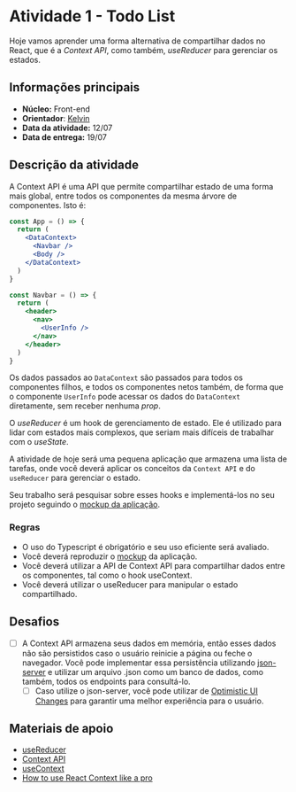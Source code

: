 # Atividade 1 - Todo List

Hoje vamos aprender uma forma alternativa de compartilhar dados no React, que é a _Context API_, como também, _useReducer_ para gerenciar os estados.

## Informações principais

- **Núcleo:** Front-end
- **Orientador**: [Kelvin](@KelvinSouza258)
- **Data da atividade:** 12/07
- **Data de entrega:** 19/07

## Descrição da atividade

A Context API é uma API que permite compartilhar estado de uma forma mais global, entre todos os componentes da mesma árvore de componentes. Isto é:

```jsx
const App = () => {
  return (
    <DataContext>
      <Navbar />
      <Body />
    </DataContext>
  )
}

const Navbar = () => {
  return (
    <header>
      <nav>
        <UserInfo />
      </nav>
    </header>
  )
}
```

Os dados passados ao `DataContext` são passados para todos os componentes filhos, e todos os componentes netos também, de forma que o componente `UserInfo` pode acessar os dados do `DataContext` diretamente, sem receber nenhuma _prop_.

O _useReducer_ é um hook de gerenciamento de estado. Ele é utilizado para lidar com estados mais complexos, que seriam mais difíceis de trabalhar com o _useState_.

A atividade de hoje será uma pequena aplicação que armazena uma lista de tarefas, onde você deverá aplicar os conceitos da `Context API` e do `useReducer` para gerenciar o estado.

Seu trabalho será pesquisar sobre esses hooks e implementá-los no seu projeto seguindo o [mockup da aplicação](https://www.figma.com/file/fBQjkAtJOKuNXej61klLMl/Todo-list?node-id=0%3A1).

### Regras

- O uso do Typescript é obrigatório e seu uso eficiente será avaliado.
- Você deverá reproduzir o [mockup](https://www.figma.com/file/fBQjkAtJOKuNXej61klLMl/Todo-list?node-id=0%3A1) da aplicação.
- Você deverá utilizar a API de Context API para compartilhar dados entre os componentes, tal como o hook useContext.
- Você deverá utilizar o useReducer para manipular o estado compartilhado.

## Desafios

- [ ] A Context API armazena seus dados em memória, então esses dados não são persistidos caso o usuário reinicie a página ou feche o navegador. Você pode implementar essa persistência utilizando [json-server](https://github.com/typicode/json-server) e utilizar um arquivo .json como um banco de dados, como também, todos os endpoints para consultá-lo.
  - [ ] Caso utilize o json-server, você pode utilizar de [Optimistic UI Changes](https://medium.com/distant-horizons/using-optimistic-ui-to-delight-your-users-ac819a81d59a) para garantir uma melhor experiência para o usuário.

## Materiais de apoio

- [useReducer](https://reactjs.org/docs/hooks-reference.html#usereducer)
- [Context API](https://reactjs.org/docs/context.html)
- [useContext](https://reactjs.org/docs/hooks-reference.html#usecontext)
- [How to use React Context like a pro](https://devtrium.com/posts/how-use-react-context-pro)
